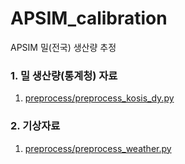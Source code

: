 # APSIM_calibration
APSIM 밀(전국) 생산량 추정

### 1. 밀 생산량(통계청) 자료
1. [preprocess/preprocess_kosis_dy.py](preprocess/preprocess_kosis_dy.py)

### 2. 기상자료
1. [preprocess/preprocess_weather.py](preprocess/preprocess_weather.py)